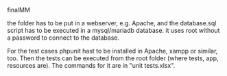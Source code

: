 finalMM

the folder has to be put in a webserver, e.g. Apache, and the database.sql script has to be executed in a mysql/mariadb database.
it uses root without a password to connect to the database.

For the test cases phpunit hast to be installed in Apache, xampp or similar, too.
Then the tests can be executed from the root folder (where tests, app, resources are).
The commands for it are in "unit tests.xlsx".
